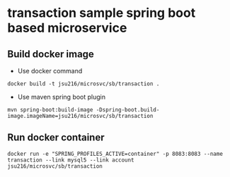 # transaction sample spring boot based microservice

## Build docker image

- Use docker command

```shell
docker build -t jsu216/microsvc/sb/transaction .
```

- Use maven spring boot plugin

```shell
mvn spring-boot:build-image -Dspring-boot.build-image.imageName=jsu216/microsvc/sb/transaction
```

## Run docker container

```shell
docker run -e "SPRING_PROFILES_ACTIVE=container" -p 8083:8083 --name transaction --link mysql5 --link account jsu216/microsvc/sb/transaction
```